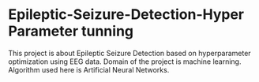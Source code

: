 # Epileptic-Seizure-Detection-Hyper Parameter tunning
This project is about Epileptic Seizure Detection based on hyperparameter optimization using EEG data. Domain of the project is machine learning. Algorithm used here is Artificial Neural Networks. 
